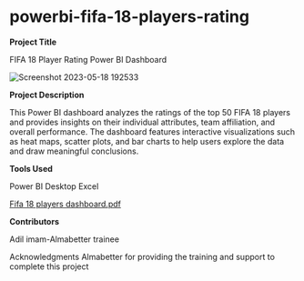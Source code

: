 # powerbi-fifa-18-players-rating
**Project Title**

FIFA 18 Player Rating Power BI Dashboard



![Screenshot 2023-05-18 192533](https://github.com/adilimam12/powerbi-fifa-18-players-rating/assets/113783902/0399cfd9-11d5-44a0-abec-9b37542c1284)

**Project Description**

This Power BI dashboard analyzes the ratings of the top 50 FIFA 18 players and provides insights on their individual attributes, team affiliation, and overall performance. The dashboard features interactive visualizations such as heat maps, scatter plots, and bar charts to help users explore the data and draw meaningful conclusions.

**Tools Used**

Power BI Desktop
Excel

[Fifa 18 players dashboard.pdf](https://github.com/adilimam12/powerbi-fifa-18-players-rating/files/11453474/Fifa.18.players.dashboard.pdf)

**Contributors**

Adil imam-Almabetter trainee

Acknowledgments
Almabetter for providing the training and support to complete this project
